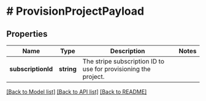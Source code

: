 # # ProvisionProjectPayload

## Properties

Name | Type | Description | Notes
------------ | ------------- | ------------- | -------------
**subscriptionId** | **string** | The stripe subscription ID to use for provisioning the project. |

[[Back to Model list]](../../README.md#models) [[Back to API list]](../../README.md#endpoints) [[Back to README]](../../README.md)
